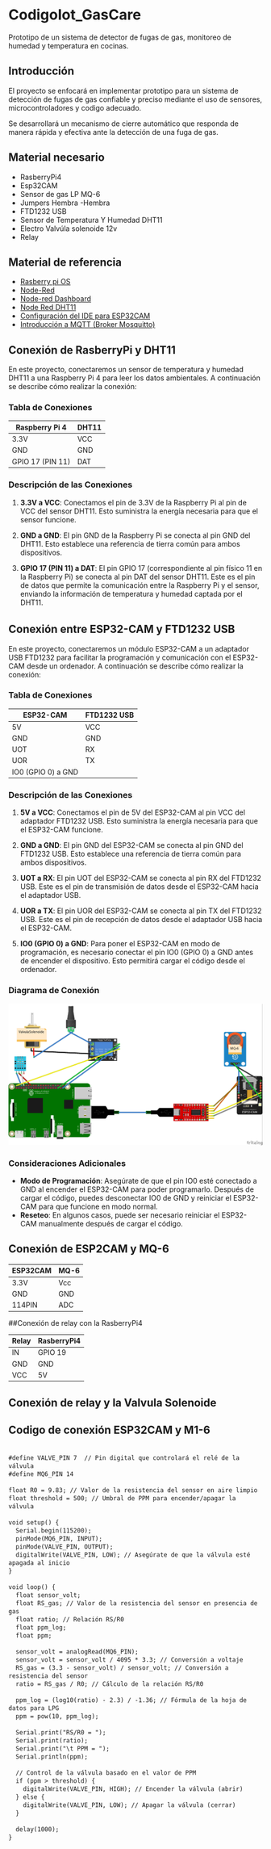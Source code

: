 
# CodigoIot_GasCare
Prototipo de un sistema de detector de fugas de gas,  monitoreo de humedad y temperatura en cocinas. 
## Introducción
El proyecto se enfocará en implementar prototipo para un sistema de detección de fugas de gas confiable y preciso mediante el uso de sensores, microcontroladores y codigo adecuado.

Se desarrollará un mecanismo de cierre automático que responda de manera rápida y efectiva ante la detección de una fuga de gas.

## Material necesario
- RasberryPi4
- Esp32CAM
- Sensor de gas LP MQ-6
- Jumpers Hembra -Hembra
- FTD1232 USB
- Sensor de Temperatura Y Humedad DHT11
- Electro Valvúla solenoide 12v
- Relay


## Material de referencia
- [Rasberry pi OS](https://www.raspberrypi.com/software/operating-systems/ "rasberry pi OS")
- [Node-Red](https://nodered.org/docs/getting-started/local "Node-Red")
- [Node-red Dashboard](https://flows.nodered.org/node/node-red-dashboard "Node-red Dashboard")
- [Node Red DHT11](https://flows.nodered.org/node/node-red-contrib-dht-sensor "Node Red DHT11")
- [Configuración del IDE para ESP32CAM](https://edu.codigoiot.com/mod/lesson/view.php?id=4390&pageid=4590&startlastseen=yes "Configuración del IDE para ESP32CAM")
- [Introducción a MQTT (Broker Mosquitto)](https://edu.codigoiot.com/course/view.php?id=851 "Introducción a MQTT (Broker Mosquitto)")


## Conexión de RasberryPi y DHT11

En este proyecto, conectaremos un sensor de temperatura y humedad DHT11 a una Raspberry Pi 4 para leer los datos ambientales. A continuación se describe cómo realizar la conexión:

### Tabla de Conexiones

| Raspberry Pi 4 | DHT11 |
| -------------- | ----- |
| 3.3V           | VCC   |
| GND            | GND   |
| GPIO 17 (PIN 11) | DAT   |

### Descripción de las Conexiones

1. **3.3V a VCC**: Conectamos el pin de 3.3V de la Raspberry Pi al pin de VCC del sensor DHT11. Esto suministra la energía necesaria para que el sensor funcione.

2. **GND a GND**: El pin GND de la Raspberry Pi se conecta al pin GND del DHT11. Esto establece una referencia de tierra común para ambos dispositivos.

3. **GPIO 17 (PIN 11) a DAT**: El pin GPIO 17 (correspondiente al pin físico 11 en la Raspberry Pi) se conecta al pin DAT del sensor DHT11. Este es el pin de datos que permite la comunicación entre la Raspberry Pi y el sensor, enviando la información de temperatura y humedad captada por el DHT11.

###### 

## Conexión entre ESP32-CAM y FTD1232 USB

En este proyecto, conectaremos un módulo ESP32-CAM a un adaptador USB FTD1232 para facilitar la programación y comunicación con el ESP32-CAM desde un ordenador. A continuación se describe cómo realizar la conexión:

### Tabla de Conexiones

| ESP32-CAM  | FTD1232 USB |
| ---------- | ----------- |
| 5V         | VCC         |
| GND        | GND         |
| UOT        | RX          |
| UOR        | TX          |
| IO0 (GPIO 0) a GND |        |

### Descripción de las Conexiones

1. **5V a VCC**: Conectamos el pin de 5V del ESP32-CAM al pin VCC del adaptador FTD1232 USB. Esto suministra la energía necesaria para que el ESP32-CAM funcione.

2. **GND a GND**: El pin GND del ESP32-CAM se conecta al pin GND del FTD1232 USB. Esto establece una referencia de tierra común para ambos dispositivos.

3. **UOT a RX**: El pin UOT del ESP32-CAM se conecta al pin RX del FTD1232 USB. Este es el pin de transmisión de datos desde el ESP32-CAM hacia el adaptador USB.

4. **UOR a TX**: El pin UOR del ESP32-CAM se conecta al pin TX del FTD1232 USB. Este es el pin de recepción de datos desde el adaptador USB hacia el ESP32-CAM.

5. **IO0 (GPIO 0) a GND**: Para poner el ESP32-CAM en modo de programación, es necesario conectar el pin IO0 (GPIO 0) a GND antes de encender el dispositivo. Esto permitirá cargar el código desde el ordenador.

### Diagrama de Conexión

![Diagrama de conexionn](imagenes/conexiones_componentes.jpg)

### Consideraciones Adicionales

- **Modo de Programación**: Asegúrate de que el pin IO0 esté conectado a GND al encender el ESP32-CAM para poder programarlo. Después de cargar el código, puedes desconectar IO0 de GND y reiniciar el ESP32-CAM para que funcione en modo normal.
- **Reseteo**: En algunos casos, puede ser necesario reiniciar el ESP32-CAM manualmente después de cargar el código.



## Conexión de ESP2CAM y MQ-6
| ESP32CAM      | MQ-6 |
| --------- | ------|
|  3.3V    |   Vcc  |
| GND     |    GND |
| 114PIN      |     ADC |

##Conexión de relay con la RasberryPi4

| Relay      |RasberryPi4 |
| --------- | ------|
|  IN    |    GPIO 19  |
| GND     |    GND |
| VCC      |     5V |

## Conexión de relay y la Valvula Solenoide




## Codigo  de conexión ESP32CAM y M1-6

```

#define VALVE_PIN 7  // Pin digital que controlará el relé de la válvula
#define MQ6_PIN 14

float R0 = 9.83; // Valor de la resistencia del sensor en aire limpio
float threshold = 500; // Umbral de PPM para encender/apagar la válvula

void setup() {
  Serial.begin(115200);
  pinMode(MQ6_PIN, INPUT);
  pinMode(VALVE_PIN, OUTPUT);
  digitalWrite(VALVE_PIN, LOW); // Asegúrate de que la válvula esté apagada al inicio
}

void loop() {
  float sensor_volt;
  float RS_gas; // Valor de la resistencia del sensor en presencia de gas
  float ratio; // Relación RS/R0
  float ppm_log;
  float ppm;

  sensor_volt = analogRead(MQ6_PIN);
  sensor_volt = sensor_volt / 4095 * 3.3; // Conversión a voltaje
  RS_gas = (3.3 - sensor_volt) / sensor_volt; // Conversión a resistencia del sensor
  ratio = RS_gas / R0; // Cálculo de la relación RS/R0
  
  ppm_log = (log10(ratio) - 2.3) / -1.36; // Fórmula de la hoja de datos para LPG
  ppm = pow(10, ppm_log);

  Serial.print("RS/R0 = ");
  Serial.print(ratio);
  Serial.print("\t PPM = ");
  Serial.println(ppm);

  // Control de la válvula basado en el valor de PPM
  if (ppm > threshold) {
    digitalWrite(VALVE_PIN, HIGH); // Encender la válvula (abrir)
  } else {
    digitalWrite(VALVE_PIN, LOW); // Apagar la válvula (cerrar)
  }

  delay(1000);
}

```
